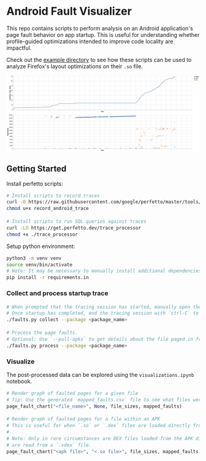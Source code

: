 # Android Fault Visualizer

This repo contains scripts to perform analysis on an Android application's page fault behavior on app startup.
This is useful for understanding whether profile-guided optimizations intended to improve code locality are impactful.

Check out the [example directory](./example/README.md) to see how these scripts can be used to analyze Firefox's layout optimizations on their `.so` file.

<img src="./example/faults.png" />

## Getting Started

Install perfetto scripts:

```bash
# Install scripts to record traces
curl -O https://raw.githubusercontent.com/google/perfetto/master/tools/record_android_trace
chmod u+x record_android_trace

# Install scripts to run SQL queries against traces
curl -LO https://get.perfetto.dev/trace_processor
chmod +x ./trace_processor
```

Setup python environment:

```bash
python3 -m venv venv
source venv/bin/activate
# Note: It may be necessary to manually install additional dependencies
pip install -r requirements.in
```

### Collect and process startup trace

```bash
# When prompted that the tracing session has started, manually open the app.
# Once startup has completed, end the tracing session with `ctrl-C` to proceed.
./faults.py collect --package <package_name>

# Process the page faults.
# Optional: Use `--pull-apks` to get details about the file paged in from APK
./faults.py process --package <package_name>
```

### Visualize

The post-processed data can be explored using the `visualizations.ipynb` notebook.

```python
# Render graph of faulted pages for a given file
# Tip: Use the generated `mapped_faults.csv` file to see what files were faulted in.
page_fault_chart("<file_name>", None, file_sizes, mapped_faults)

# Render graph of faulted pages for a file within an APK
# This is useful for when `.so` or `.dex` files are loaded directly from the APK.
#
# Note: Only in rare circumstances are DEX files loaded from the APK directly. More likely, the DEX files
# are read from a `.vdex` file.
page_fault_chart("<apk file>", "<.so file>", file_sizes, mapped_faults)
```
